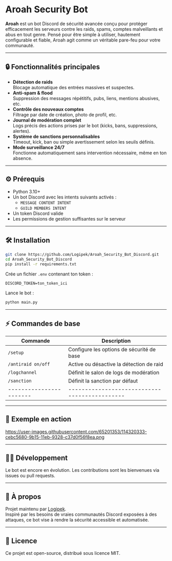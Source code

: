 
# Aroah Security Bot

**Aroah** est un bot Discord de sécurité avancée conçu pour protéger efficacement les serveurs contre les raids, spams, comptes malveillants et abus en tout genre. Pensé pour être simple à utiliser, hautement configurable et fiable, Aroah agit comme un véritable pare-feu pour votre communauté.

---

## 🔒 Fonctionnalités principales

- **Détection de raids**  
  Blocage automatique des entrées massives et suspectes.  
- **Anti-spam & flood**  
  Suppression des messages répétitifs, pubs, liens, mentions abusives, etc.  
- **Contrôle des nouveaux comptes**  
  Filtrage par date de création, photo de profil, etc.  
- **Journal de modération complet**  
  Logs précis des actions prises par le bot (kicks, bans, suppressions, alertes).  
- **Système de sanctions personnalisables**  
  Timeout, kick, ban ou simple avertissement selon les seuils définis.  
- **Mode surveillance 24/7**  
  Fonctionne automatiquement sans intervention nécessaire, même en ton absence.

---

## ⚙️ Prérequis

- Python 3.10+
- Un bot Discord avec les intents suivants activés :
  - `MESSAGE CONTENT INTENT`
  - `GUILD MEMBERS INTENT`
- Un token Discord valide
- Les permissions de gestion suffisantes sur le serveur

---

## 🛠️ Installation

```bash
git clone https://github.com/Logipek/Aroah_Security_Bot_Discord.git
cd Aroah_Security_Bot_Discord
pip install -r requirements.txt
```

Crée un fichier `.env` contenant ton token :

```env
DISCORD_TOKEN=ton_token_ici
```

Lance le bot :

```bash
python main.py
```

---

## ⚡ Commandes de base

| Commande              | Description                                 |
|-----------------------|---------------------------------------------|
| `/setup`              | Configure les options de sécurité de base   |
| `/antiraid on/off`    | Active ou désactive la détection de raid    |
| `/logchannel`         | Définit le salon de logs de modération      |
| `/sanction`           | Définit la sanction par défaut              |
|-----------------------|---------------------------------------------|

---

## 📸 Exemple en action

https://user-images.githubusercontent.com/65201353/114320333-cebc5680-9b15-11eb-9328-c37d0f56f8ea.png

---

## 🧑‍💻 Développement

Le bot est encore en évolution. Les contributions sont les bienvenues via issues ou pull requests.

---

## 🧠 À propos

Projet maintenu par [Logipek](https://github.com/Logipek).  
Inspiré par les besoins de vraies communautés Discord exposées à des attaques, ce bot vise à rendre la sécurité accessible et automatisée.

---

## 📄 Licence

Ce projet est open-source, distribué sous licence MIT.
